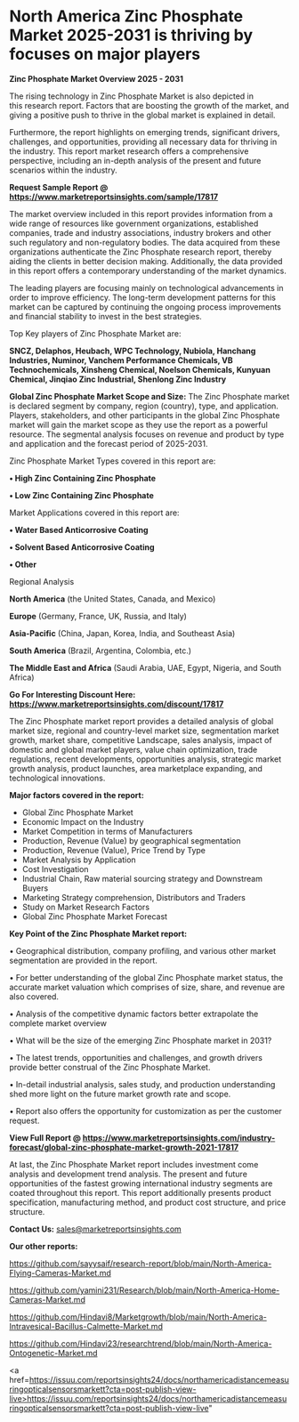 # North America Zinc Phosphate Market 2025-2031 is thriving by focuses on major players

<Strong> Zinc Phosphate Market Overview 2025 - 2031</strong>

The rising technology in Zinc Phosphate Market is also depicted in this research report. Factors that are boosting the growth of the market, and giving a positive push to thrive in the global market is explained in detail.

Furthermore, the report highlights on emerging trends, significant drivers, challenges, and opportunities, providing all necessary data for thriving in the industry. This report market research offers a comprehensive perspective, including an in-depth analysis of the present and future scenarios within the industry.

<strong>Request Sample Report @ <a href=https://www.marketreportsinsights.com/sample/17817>https://www.marketreportsinsights.com/sample/17817</a></strong>

The market overview included in this report provides information from a wide range of resources like government organizations, established companies, trade and industry associations, industry brokers and other such regulatory and non-regulatory bodies. The data acquired from these organizations authenticate the Zinc Phosphate research report, thereby aiding the clients in better decision making. Additionally, the data provided in this report offers a contemporary understanding of the market dynamics.

The leading players are focusing mainly on technological advancements in order to improve efficiency. The long-term development patterns for this market can be captured by continuing the ongoing process improvements and financial stability to invest in the best strategies.

Top Key players of Zinc Phosphate Market are:

<strong>SNCZ, Delaphos, Heubach, WPC Technology, Nubiola, Hanchang Industries, Numinor, Vanchem Performance Chemicals, VB Technochemicals, Xinsheng Chemical, Noelson Chemicals, Kunyuan Chemical, Jinqiao Zinc Industrial, Shenlong Zinc Industry</strong>

<strong><b>Global Zinc Phosphate Market Scope and Size:</b></strong>
The Zinc Phosphate market is declared segment by company, region (country), type, and application. Players, stakeholders, and other participants in the global Zinc Phosphate market will gain the market scope as they use the report as a powerful resource. The segmental analysis focuses on revenue and product by type and application and the forecast period of 2025-2031.

Zinc Phosphate Market Types covered in this report are:

<strong>• High Zinc Containing Zinc Phosphate

• Low Zinc Containing Zinc Phosphate</strong>

Market Applications covered in this report are:

<strong>• Water Based Anticorrosive Coating

• Solvent Based Anticorrosive Coating

• Other</strong> 

Regional Analysis

<strong>North America</strong> (the United States, Canada, and Mexico)

<strong>Europe</strong> (Germany, France, UK, Russia, and Italy)

<strong>Asia-Pacific</strong> (China, Japan, Korea, India, and Southeast Asia)

<strong>South America</strong> (Brazil, Argentina, Colombia, etc.)

<strong>The Middle East and Africa</strong> (Saudi Arabia, UAE, Egypt, Nigeria, and South Africa)

<strong>Go For Interesting Discount Here: <a href=https://www.marketreportsinsights.com/discount/17817>https://www.marketreportsinsights.com/discount/17817</a></strong>

The Zinc Phosphate market report provides a detailed analysis of global market size, regional and country-level market size, segmentation market growth, market share, competitive Landscape, sales analysis, impact of domestic and global market players, value chain optimization, trade regulations, recent developments, opportunities analysis, strategic market growth analysis, product launches, area marketplace expanding, and technological innovations.

<strong><b>Major factors covered in the report:</b></strong>
<ul>
  <li>Global Zinc Phosphate Market </li>
  <li>Economic Impact on the Industry</li>
  <li>Market Competition in terms of Manufacturers</li>
  <li>Production, Revenue (Value) by geographical segmentation</li>
  <li>Production, Revenue (Value), Price Trend by Type</li>
  <li>Market Analysis by Application</li>
  <li>Cost Investigation</li>
  <li>Industrial Chain, Raw material sourcing strategy and Downstream Buyers</li>
  <li>Marketing Strategy comprehension, Distributors and Traders</li>
  <li>Study on Market Research Factors</li>
  <li>Global Zinc Phosphate Market Forecast</li>
</ul>

<strong><b>Key Point of the Zinc Phosphate Market report:</b></strong>

• Geographical distribution, company profiling, and various other market segmentation are provided in the report.

• For better understanding of the global Zinc Phosphate market status, the accurate market valuation which comprises of size, share, and revenue are also covered.

• Analysis of the competitive dynamic factors better extrapolate the complete market overview

• What will be the size of the emerging Zinc Phosphate market in 2031?

• The latest trends, opportunities and challenges, and growth drivers provide better construal of the Zinc Phosphate Market.

• In-detail industrial analysis, sales study, and production understanding shed more light on the future market growth rate and scope.

• Report also offers the opportunity for customization as per the customer request.

<strong><b>View Full Report @ <a href=https://www.marketreportsinsights.com/industry-forecast/global-zinc-phosphate-market-growth-2021-17817>https://www.marketreportsinsights.com/industry-forecast/global-zinc-phosphate-market-growth-2021-17817</a></b></strong>


At last, the Zinc Phosphate Market report includes investment come analysis and development trend analysis. The present and future opportunities of the fastest growing international industry segments are coated throughout this report. This report additionally presents product specification, manufacturing method, and product cost structure, and price structure.

<strong>Contact Us:</strong>
sales@marketreportsinsights.com

<strong>Our other reports:</strong>

<a href=https://github.com/sayysaif/research-report/blob/main/North-America-Flying-Cameras-Market.md>https://github.com/sayysaif/research-report/blob/main/North-America-Flying-Cameras-Market.md</a>

<a href=https://github.com/yamini231/Research/blob/main/North-America-Home-Cameras-Market.md>https://github.com/yamini231/Research/blob/main/North-America-Home-Cameras-Market.md</a>

<a href=https://github.com/Hindavi8/Marketgrowth/blob/main/North-America-Intravesical-Bacillus-Calmette-Market.md>https://github.com/Hindavi8/Marketgrowth/blob/main/North-America-Intravesical-Bacillus-Calmette-Market.md</a>

<a href=https://github.com/Hindavi23/researchtrend/blob/main/North-America-Ontogenetic-Market.md>https://github.com/Hindavi23/researchtrend/blob/main/North-America-Ontogenetic-Market.md</a>

<a href=https://issuu.com/reportsinsights24/docs/northamericadistancemeasuringopticalsensorsmarkett?cta=post-publish-view-live>https://issuu.com/reportsinsights24/docs/northamericadistancemeasuringopticalsensorsmarkett?cta=post-publish-view-live</a>"
